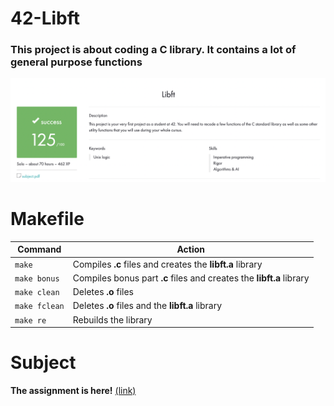 # 42-Libft
### This project is about coding a C library. It contains a lot of general purpose functions
![Screenshot](includes/result.png)
# Makefile
|Command|Action|
|-------|------|
|`make`|Compiles **.c** files and creates the **libft.a** library|
|`make bonus`|Compiles bonus part **.c** files and creates the **libft.a** library|
|`make clean`|Deletes **.o** files|
|`make fclean`|Deletes **.o** files and the **libft.a** library|
|`make re`|Rebuilds the library|
# Subject
**The assignment is here!** [(link)](https://github.com/AtaullinShamil/42-Libft/blob/main/includes/Libft_subject.pdf)
